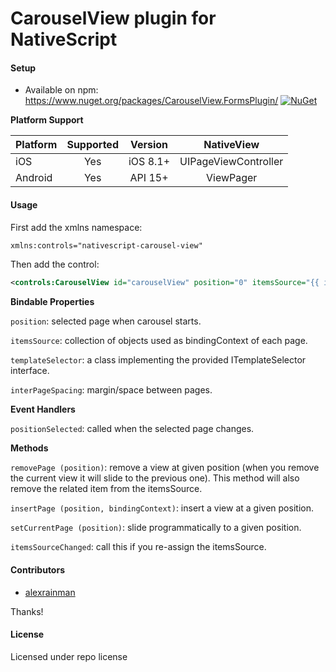 # CarouselView plugin for NativeScript

#### Setup
* Available on npm: https://www.nuget.org/packages/CarouselView.FormsPlugin/ [![NuGet](https://img.shields.io/nuget/v/CarouselView.FormsPlugin.svg?label=NuGet)](https://www.nuget.org/packages/CarouselView.FormsPlugin/)

**Platform Support**

|Platform|Supported|Version|NativeView|
| ------------------- | :-----------: | :-----------: | :------------------: |
|iOS|Yes|iOS 8.1+|UIPageViewController|
|Android|Yes|API 15+|ViewPager|

#### Usage

First add the xmlns namespace:

```xml
xmlns:controls="nativescript-carousel-view"
```

Then add the control:

```xml
<controls:CarouselView id="carouselView" position="0" itemsSource="{{ itemsSource }}" templateSelector="{{ templateSelector }}"/>
```

**Bindable Properties**

```position```: selected page when carousel starts.

```itemsSource```: collection of objects used as bindingContext of each page.

```templateSelector```: a class implementing the provided ITemplateSelector interface.

```interPageSpacing```: margin/space between pages.

**Event Handlers**

```positionSelected```: called when the selected page changes.

**Methods**

```removePage (position)```: remove a view at given position (when you remove the current view it will slide to the previous one). This method will also remove the related item from the itemsSource.

```insertPage (position, bindingContext)```: insert a view at a given position.

```setCurrentPage (position)```: slide programmatically to a given position.

```itemsSourceChanged```: call this if you re-assign the itemsSource.

#### Contributors
* [alexrainman](https://github.com/alexrainman)

Thanks!

#### License
Licensed under repo license
